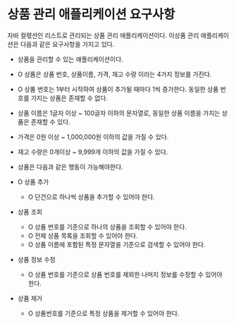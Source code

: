 # 상품 관리 애플리케이션 요구사항 
자바 컬렋션인 리스트로 관리되는 상품 관리 애플리케이션이다. 이상품 관리 애플리케이션은 다음과 같은 요구사항을 가지고 있다. 

- 상품을 관리할 수 있는 애플리케이션이다. 
- O 상품은 상품 번호, 상품이름, 가격, 재고 수량 이라는 4가지 정보를 가진다. 
- O 상품 번호는 1부터 시작하여 상품이 추가될 때마다 1씩 증가한다. 동일한 상품 번호를 가지는 상품은 존재할 수 없다. 
- 상품 이름은 1글자 이상 ~ 100글자 이하의 문자열로, 동일한 상품 이름을 가지는 상품은 존재할 수 있다.
- 가격은 0원 이상 ~ 1,000,000원 이하의 값을 가질 수 있다. 
- 재고 수량은 0개이상 ~ 9,999개 이하의 값을 가질 수 있다.


- 상품은 다음과 같은 행동이 가능해야한다.
- O 상품 추가 
   - O 단건으로 하나씩 상품을 추가할 수 있어야 한다. 
- 상품 조회
  - O 상품 번호를 기준으로 하나의 상품을 조회할 수 있어야 한다. 
  - O 전체 상품 목록을 조회할 수 있어야 한다.
  - O 상품 이름에 포함된 특정 문자열을 기준으로 검색할 수 있어야 한다.
- 상품 정보 수정
  - O 상품 번호를 기준으로 상품 번호를 제외한 나머지 정보를 수정할 수 있어야 한다. 
- 상품 제거 
  - O 상품번호를 기준으로 특정 상품을 제거할 수 있어야 한다. 

